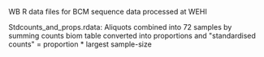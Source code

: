 WB R data files for BCM sequence data processed at WEHI

Stdcounts_and_props.rdata:
  Aliquots combined into 72 samples by summing counts
  biom table converted into proportions and "standardised counts" = proportion * largest sample-size
